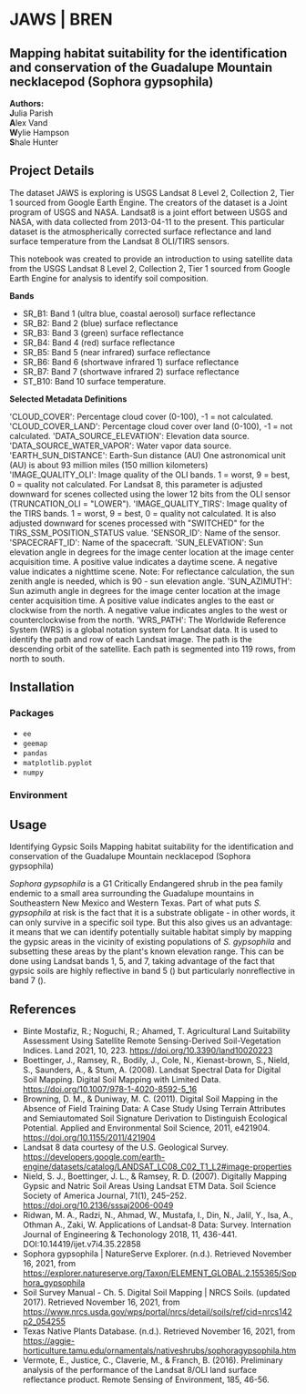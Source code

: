 # JAWS | BREN
## Mapping habitat suitability for the identification and conservation of the Guadalupe Mountain necklacepod (Sophora gypsophila)

**Authors:**<br>
**J**ulia Parish<br>
**A**lex Vand<br>
**W**ylie Hampson<br>
**S**hale Hunter<br>

## Project Details

The dataset JAWS is exploring is USGS Landsat 8 Level 2, Collection 2, Tier 1 sourced from Google Earth Engine. The creators of the dataset is a Joint program of USGS and NASA. Landsat8 is a joint effort between USGS and NASA, with data collected from 2013-04-11 to the present. This particular dataset is the atmospherically corrected surface reflectance and land surface temperature from the Landsat 8 OLI/TIRS sensors.

This notebook was created to provide an introduction to using satellite data from the USGS Landsat 8 Level 2, Collection 2, Tier 1 sourced from Google Earth Engine for analysis to identify soil composition.

**Bands**
* SR_B1: Band 1 (ultra blue, coastal aerosol) surface reflectance
* SR_B2: Band 2 (blue) surface reflectance
* SR_B3: Band 3 (green) surface reflectance
* SR_B4: Band 4 (red) surface reflectance
* SR_B5: Band 5 (near infrared) surface reflectance
* SR_B6: Band 6 (shortwave infrared 1) surface reflectance
* SR_B7: Band 7 (shortwave infrared 2) surface reflectance
* ST_B10: Band 10 surface temperature. 

**Selected Metadata Definitions**

'CLOUD_COVER': Percentage cloud cover (0-100), -1 = not calculated.
'CLOUD_COVER_LAND': Percentage cloud cover over land (0-100), -1 = not calculated.
'DATA_SOURCE_ELEVATION': Elevation data source.
'DATA_SOURCE_WATER_VAPOR': Water vapor data source.
'EARTH_SUN_DISTANCE': Earth-Sun distance (AU) One astronomical unit (AU) is about 93 million miles (150 million kilometers)
'IMAGE_QUALITY_OLI': Image quality of the OLI bands. 1 = worst, 9 = best, 0 = quality not calculated. For Landsat 8, this parameter is adjusted downward for scenes collected using the lower 12 bits from the OLI sensor (TRUNCATION_OLI = "LOWER").
'IMAGE_QUALITY_TIRS': Image quality of the TIRS bands. 1 = worst, 9 = best, 0 = quality not calculated. It is also adjusted downward for scenes processed with "SWITCHED" for the TIRS_SSM_POSITION_STATUS value.
'SENSOR_ID': Name of the sensor.
'SPACECRAFT_ID': Name of the spacecraft.
'SUN_ELEVATION': Sun elevation angle in degrees for the image center location at the image center acquisition time. A positive value indicates a daytime scene. A negative value indicates a nighttime scene. Note: For reflectance calculation, the sun zenith angle is needed, which is 90 - sun elevation angle.
'SUN_AZIMUTH': Sun azimuth angle in degrees for the image center location at the image center acquisition time. A positive value indicates angles to the east or clockwise from the north. A negative value indicates angles to the west or counterclockwise from the north.
'WRS_PATH': The Worldwide Reference System (WRS) is a global notation system for Landsat data. It is used to identify the path and row of each Landsat image. The path is the descending orbit of the satellite. Each path is segmented into 119 rows, from north to south.


## Installation

### Packages
* `ee`
* `geemap`
* `pandas`
* `matplotlib.pyplot`
* `numpy`

### Environment

## Usage

Identifying Gypsic Soils
Mapping habitat suitability for the identification and conservation of the Guadalupe Mountain necklacepod (Sophora gypsophila)

*Sophora gypsophila* is a G1 Critically Endangered shrub in the pea family endemic to a small area surrounding the Guadalupe mountains in Southeastern New Mexico and Western Texas. Part of what puts *S. gypsophila* at risk is the fact that it is a substrate obligate - in other words, it can only survive in a specific soil type. But this also gives us an advantage: it means that we can identify potentially suitable habitat simply by mapping the gypsic areas in the vicinity of existing populations of *S. gypsophila* and subsetting these areas by the plant's known elevation range. This can be done using Landsat bands 1, 5, and 7, taking advantage of the fact that gypsic soils are highly reflective in band 5 () but particularly nonreflective in band 7 ().

## References

- Binte Mostafiz, R.; Noguchi, R.; Ahamed, T. Agricultural Land Suitability Assessment Using Satellite Remote Sensing-Derived Soil-Vegetation Indices. Land 2021, 10, 223. https://doi.org/10.3390/land10020223<br>
- Boettinger, J., Ramsey, R., Bodily, J., Cole, N., Kienast-brown, S., Nield, S., Saunders, A., & Stum, A. (2008). Landsat Spectral Data for Digital Soil Mapping. Digital Soil Mapping with Limited Data. https://doi.org/10.1007/978-1-4020-8592-5_16<br>
- Browning, D. M., & Duniway, M. C. (2011). Digital Soil Mapping in the Absence of Field Training Data: A Case Study Using Terrain Attributes and Semiautomated Soil Signature Derivation to Distinguish Ecological Potential. Applied and Environmental Soil Science, 2011, e421904. https://doi.org/10.1155/2011/421904<br>
- Landsat 8 data courtesy of the U.S. Geological Survey. https://developers.google.com/earth-engine/datasets/catalog/LANDSAT_LC08_C02_T1_L2#image-properties<br>
- Nield, S. J., Boettinger, J. L., & Ramsey, R. D. (2007). Digitally Mapping Gypsic and Natric Soil Areas Using Landsat ETM Data. Soil Science Society of America Journal, 71(1), 245–252. https://doi.org/10.2136/sssaj2006-0049<br>
- Ridwan, M. A., Radzi, N., Ahmad, W., Mustafa, I., Din, N., Jalil, Y., Isa, A., Othman A., Zaki, W. Applications of Landsat-8 Data: Survey. Internation Journal of Engineering & Techonology 2018, 11, 436-441. DOI:10.14419/ijet.v7i4.35.22858<br>
- Sophora gypsophila | NatureServe Explorer. (n.d.). Retrieved November 16, 2021, from https://explorer.natureserve.org/Taxon/ELEMENT_GLOBAL.2.155365/Sophora_gypsophila<br>
- Soil Survey Manual - Ch. 5. Digital Soil Mapping | NRCS Soils. (updated 2017). Retrieved November 16, 2021, from https://www.nrcs.usda.gov/wps/portal/nrcs/detail/soils/ref/cid=nrcs142p2_054255<br>
- Texas Native Plants Database. (n.d.). Retrieved November 16, 2021, from https://aggie-horticulture.tamu.edu/ornamentals/nativeshrubs/sophoragypsophila.htm<br>
- Vermote, E., Justice, C., Claverie, M., & Franch, B. (2016). Preliminary analysis of the performance of the Landsat 8/OLI land surface reflectance product. Remote Sensing of Environment, 185, 46-56.<br>
